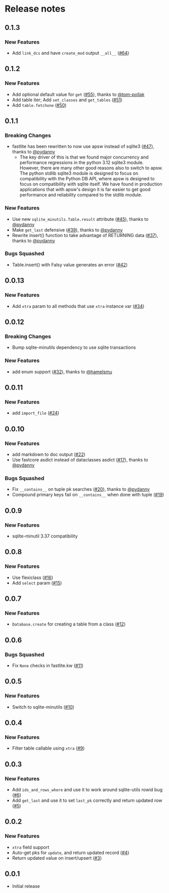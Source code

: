 # Release notes

<!-- do not remove -->

## 0.1.3

### New Features

- Add `link_dcs` and have `create_mod` output `__all__` ([#64](https://github.com/AnswerDotAI/fastlite/issues/64))


## 0.1.2

### New Features

- Add optional default value for `get` ([#55](https://github.com/AnswerDotAI/fastlite/pull/55)), thanks to [@tom-pollak](https://github.com/tom-pollak)
- Add table iter; Add `set_classes` and `get_tables` ([#51](https://github.com/AnswerDotAI/fastlite/issues/51))
- Add `table.fetchone` ([#50](https://github.com/AnswerDotAI/fastlite/issues/50))


## 0.1.1

### Breaking Changes

- fastlite has been rewritten to now use apsw instead of sqlite3 ([#47](https://github.com/AnswerDotAI/fastlite/pull/47)), thanks to [@pydanny](https://github.com/pydanny)
  - The key driver of this is that we found major concurrency and performance regressions in the python 3.12 sqlite3 module. However, there are many other good reasons also to switch to apsw. The python stdlib sqlite3 module is designed to focus on compatibility with the Python DB API, where apsw is designed to focus on compatibility with sqlite itself. We have found in production applications that with apsw's design it is far easier to get good performance and reliability compared to the stdlib module.

### New Features

- Use new `sqlite_minutils.Table.result` attribute ([#45](https://github.com/AnswerDotAI/fastlite/pull/45)), thanks to [@pydanny](https://github.com/pydanny)
- Make `get_last` defensive ([#39](https://github.com/AnswerDotAI/fastlite/pull/39)), thanks to [@pydanny](https://github.com/pydanny)
- Rewrite insert() function to take advantage of RETURNING data ([#37](https://github.com/AnswerDotAI/fastlite/pull/37)), thanks to [@pydanny](https://github.com/pydanny)

### Bugs Squashed

- Table.insert() with Falsy value generates an error ([#42](https://github.com/AnswerDotAI/fastlite/issues/42))


## 0.0.13

### New Features

- Add `xtra` param to all methods that use `xtra` instance var ([#34](https://github.com/AnswerDotAI/fastlite/issues/34))


## 0.0.12

### Breaking Changes

- Bump sqlite-minutils dependency to use sqlite transactions

### New Features

- add enum support ([#32](https://github.com/AnswerDotAI/fastlite/pull/32)), thanks to [@hamelsmu](https://github.com/hamelsmu)


## 0.0.11

### New Features

- add `import_file` ([#24](https://github.com/AnswerDotAI/fastlite/issues/24))


## 0.0.10

### New Features

- add markdown to doc output ([#22](https://github.com/AnswerDotAI/fastlite/issues/22))
- Use fastcore asdict instead of dataclasses asdict ([#17](https://github.com/AnswerDotAI/fastlite/pull/17)), thanks to [@pydanny](https://github.com/pydanny)

### Bugs Squashed

- Fix `__contains__` on tuple pk searches ([#20](https://github.com/AnswerDotAI/fastlite/pull/20)), thanks to [@pydanny](https://github.com/pydanny)
- Compound primary keys fail on `__contains__` when done with tuple ([#19](https://github.com/AnswerDotAI/fastlite/issues/19))


## 0.0.9

### New Features

- sqlite-minutil 3.37 compatibility


## 0.0.8

### New Features

- Use flexiclass ([#16](https://github.com/AnswerDotAI/fastlite/issues/16))
- Add `select` param ([#15](https://github.com/AnswerDotAI/fastlite/issues/15))


## 0.0.7

### New Features

- `Database.create` for creating a table from a class ([#12](https://github.com/AnswerDotAI/fastlite/issues/12))


## 0.0.6


### Bugs Squashed

- Fix `None` checks in fastlite.kw ([#11](https://github.com/AnswerDotAI/fastlite/issues/11))


## 0.0.5

### New Features

- Switch to sqlite-minutils ([#10](https://github.com/AnswerDotAI/fastlite/issues/10))


## 0.0.4

### New Features

- Filter table callable using `xtra` ([#9](https://github.com/AnswerDotAI/fastlite/issues/9))


## 0.0.3

### New Features

- Add `ids_and_rows_where` and use it to work around sqlite-utils rowid bug ([#6](https://github.com/AnswerDotAI/fastlite/issues/6))
- Add `get_last` and use it to set `last_pk` correctly and return updated row ([#5](https://github.com/AnswerDotAI/fastlite/issues/5))


## 0.0.2

### New Features

- `xtra` field support
- Auto-get pks for `update`, and return updated record ([#4](https://github.com/AnswerDotAI/fastlite/issues/4))
- Return updated value on insert/upsert ([#3](https://github.com/AnswerDotAI/fastlite/issues/3))


## 0.0.1

- Initial release

